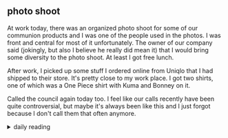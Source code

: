 ## photo shoot

At work today, there was an organized photo shoot for some of our communion products and I was one of the people used in the photos. I was front and central for most of it unfortunately. The owner of our company said (jokingly, but also I believe he really did mean it) that I would bring some diversity to the photo shoot. At least I got free lunch.

After work, I picked up some stuff I ordered online from Uniqlo that I had shipped to their store. It's pretty close to my work place. I got two shirts, one of which was a One Piece shirt with Kuma and Bonney on it.

Called the council again today too. I feel like our calls recently have been quite controversial, but maybe it's always been like this and I just forgot because I don't call them that often anymore.

<details markdown="1">
<summary>daily reading</summary>

| {{ page.date | date: "%B %-d, %Y" }} |
| :-------------: |
| [Ex. 12:22–51; Luke 15; Job 30; 1 Cor. 16]({% link _Bible/Bible-year-2.md %}) |
| [BC 12]({% link _bc/bc-month-1.md %}) |
| [The Chalcedonian Definition](https://thewestminsterstandard.org/the-chalcedonian-creed/) |

</details>